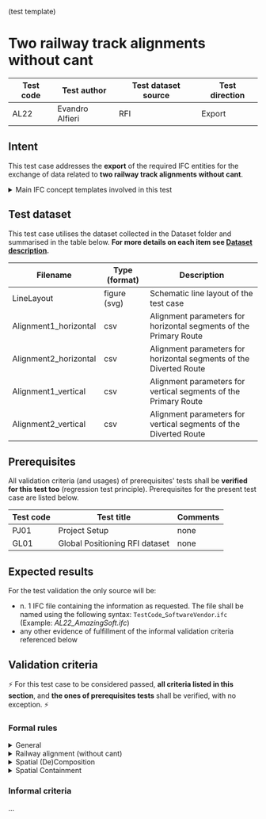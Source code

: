 (test template)
# Two railway track alignments without cant

| Test code | Test author     | Test dataset source | Test direction |
|-----------|-----------------|---------------------|----------------|
| AL22      | Evandro Alfieri | RFI                 | Export         |



## Intent

This test case addresses the **export** of the required IFC entities for the exchange of data related to **two railway track alignments without cant**.

<details><summary>Main IFC concept templates involved in this test</summary> 

- Project Global Positioning
- Alignment Layout
- Spatial Decomposition
- Spatial Containment
- Alignment Geometry
- Alignment Geometry Gradient
</details>





## Test dataset

This test case utilises the dataset collected in the Dataset folder and summarised in the table below. **For more details on each item see [Dataset description](Dataset/README.md).**

| Filename              | Type (format) | Description                                                        |
|-----------------------|---------------|--------------------------------------------------------------------|
| LineLayout            | figure (svg)  | Schematic line layout of the test case                             |
| Alignment1_horizontal | csv           | Alignment parameters for horizontal segments of the Primary Route  |
| Alignment2_horizontal | csv           | Alignment parameters for horizontal segments of the Diverted Route |
| Alignment1_vertical   | csv           | Alignment parameters for vertical segments of the Primary Route    |
| Alignment2_vertical   | csv           | Alignment parameters for vertical segments of the Diverted Route   |




## Prerequisites

All validation criteria (and usages) of prerequisites' tests shall be **verified for this test too** (regression test principle). Prerequisites for the present test case are listed below.

| Test code | Test title                     | Comments |
|-----------|--------------------------------|----------|
| PJ01      | Project Setup                  | none     |
| GL01      | Global Positioning RFI dataset | none     |




## Expected results

For the test validation the only source will be:

- n. 1 IFC file containing the information as requested. The file shall be named using the following syntax: `TestCode`_`SoftwareVendor`.`ifc` (Example: *AL22_AmazingSoft.ifc*)
- any other evidence of fulfillment of the informal validation criteria referenced below




## Validation criteria
:zap: For this test case to be considered passed, **all criteria listed in this section**, and **the ones of prerequisites tests** shall be verified, with no exception. :zap:

### Formal rules

<details><summary>General</summary>

| **RULE ID** | **CRITERIA**                                                      | **VALUE [examples]**  |
|-------------|-------------------------------------------------------------------|-----------------------|
| GENE_00     | All validation criteria of precondition's tests shall be verified |                       |
| GENE_01     | All requested entities (and attributes) exist in file             | As per Entities Table |

#### Entities Table

| **Element**            | **Attribute**   | **Value**                                               | **Notes** |
|------------------------|-----------------|---------------------------------------------------------|-----------|
| IfcAlignment           | Name            | Alignment 1_Primary route                               |           |
|                        | ObjectType      | Railway track alignment                                 |           |
|                        | PredefinedType  | USERDEFINED                                             |           |
| IfcAlignment           | Name            | Alignment 2_Diverted route                              |           |
|                        | ObjectType      | Railway track alignment                                 |           |
|                        | PredefinedType  | USERDEFINED                                             |           |
| IfcAlignmentHorizontal | Name            | AH1                                                     |           |
| IfcAlignmentVertical   | Name            | AV1                                                     |           |
| IfcAlignmentHorizontal | Name            | AH2                                                     |           |
| IfcAlignmentVertical   | Name            | AV2                                                     |           |
| IfcSite                | Name            | Sito                                                    |           |
|                        | Description     | 'One of the many sites that can be present in the file' |           |
| IfcRailway             | Name            | LO1336                                                  |           |
|                        | Description     | Foligno                                                 |           |
|                        | ObjectType      | Località                                                |           |
|                        | PredefinedType  | USERDEFINED                                             |           |
|                        | CompositionType | ELEMENT                                                 |           |

</details>




<details><summary>Railway alignment (without cant)</summary>

> **Acceptance criteria**: For the **Railway alignment (without cant)** capability, the validation procedure must verify that **all** the following validation criteria are satisfied.

| **RULE ID** | **CRITERIA**                                                    | **VALUE [examples]**                           |
|-------------|-----------------------------------------------------------------|------------------------------------------------|
| SITE_00     | All IfcAlignment shall always be contained in an IfcSite        |                                                |
| ALIG_00     | Alignment layout structure is verified                          | See steps                                      |
| ALIG_01     | Number of alignments contained in file                          | [2]                                            |
| ALIG_02     | Parameters of alignment segments are verified                   | As per Alignment Table                         |
| ALIG_03     | Alignment geometric compliance is verified                      | As per Alignment geometric compliance document |
| DIST_02     | Required precision for length of alignment's segments           | [0,0001] or [1.E-4]                            |
| ANGL_02     | Required precision for angles and slope of alignment's segments | [0,000001] or [1.E-6]                          |


<details><summary>ALIG_00 steps</summary>

| **STEP ID** | **STEP**                                                                                                                                           |
|-------------|----------------------------------------------------------------------------------------------------------------------------------------------------|
| ALIG_00.1   | Each IfcAlignment must nest exactly 1 IfcAlignmentHorizontal                                                                                       |
| ALIG_00.2   | Each IfcAlignment must nest at most 1 IfcAlignmentVertical                                                                                         |
| ALIG_00.3   | Each IfcAlignment must nest exactly 1 IfcAlignmentVertical                                                                                         |
| ALIG_00.6   | Each IfcAlignmentHorizontal must be nested only by 1 IfcAlignment                                                                                  |
| ALIG_00.7   | Each IfcAlignmentVertical must be nested only by 1 IfcAlignment                                                                                    |
| ALIG_00.9   | Each IfcAlignment must nest only the following entities: IfcAlignmentHorizontal, IfcAlignmentVertical, IfcAlignmentCant, IfcReferent, IfcAlignment |
| ALIG_00.10  | Each IfcAlignmentHorizontal nests a list of IfcAlignmentSegment, each of which has DesignParameters typed as IfcAlignmentHorizontalSegment         |
| ALIG_00.11  | Each IfcAlignmentVertical nests a list of IfcAlignmentSegment, each of which has DesignParameters typed as IfcAlignmentVerticalSegment             |

</details>

<details><summary>Details for DIST_02 and ANGL_02</summary>

Precision for length (DIST_002) applies to the values of the following attributes:
- `IfcAlignmentHorizontalSegment`.StartPoint
- `IfcAlignmentHorizontalSegment`.SegmentLength
- `IfcAlignmentVerticalSegment`.StartDistAlong
- `IfcAlignmentVerticalSegment`.HorizontalLength
- `IfcAlignmentCantSegment`.StartDistAlong
- `IfcAlignmentCantSegment`.HorizontalLength

Precision for angles and slope (ANGL_002) applies to the values of the following attributes:
- `IfcAlignmentHorizontalSegment`.StartDirection

</details>
</details>




<details><summary>Spatial (De)Composition</summary>

| **RULE ID** | **CRITERIA**                      | **VALUE [examples]**                 |
|-------------|-----------------------------------|--------------------------------------|
| SDEC_01     | Spatial decomposition is verified | As per Spatial (De)Composition Table |

> **Acceptance criteria**: For the **Spatial decomposition** capability, the validation procedure must verify that a Parent Element of the requested type aggregates (via `IfcRelAggregates`) exactly a given number of Child Elements of the requested type, no more and no less.

<details><summary>SDEC_01 details: Spatial decomposition is verified</summary>

> - Given a set of elements taken from the [Spatial (De)Composition Table](#Spatial-(De)Composition-Table)
> - Then the Parent Element, and optionally the Parent Element Type, exists
> - And the Parent Element must aggregate at least a number within [MinSize..MaxSize] of the requested Child Element

</details>

#### Spatial (De)Composition Table

| **Parent Element** | **Parent Element Type** | **Parent Element Name** | **MinSize** | **MaxSize** | **Child Element** | **Child Element Type** | **Child Element Name** |
|--------------------|-------------------------|-------------------------|-------------|-------------|-------------------|------------------------|------------------------|
| IfcProject         |                         | IFC4.3AbRV Project      | 1           | 1           | IfcSite           |                        | Sito                   |
| IfcSite            |                         | Sito                    | 1           | 1           | IfcRailway        |                        | LO1336                 |

**Bullet point example**:
- IfcProject *(Name: IFC4.3AbRV Project)*
  - IfcSite *(Name: Sito)*
    - IfcRailway *(Name: LO1336)*

</details>




<details><summary>Spatial Containment</summary>

| **RULE ID** | **CRITERIA**                    | **VALUE [examples]**             |
|-------------|---------------------------------|----------------------------------|
| SCON_01     | Spatial containment is verified | As per Spatial Containment Table |

> **Acceptance criteria**: For the **Spatial containment** capability, the validation procedure must verify that a Spatial Element of the requested type contains (via `IfcRelContainedInSpatialStructure`) exactly a given number of Elements of the requested type, no more and no less.

<details><summary>SCON_01 details: Spatial containment is verified</summary>

> - Given a set of elements taken from the [Spatial Containment Table](#Spatial-Containment-Table)
> - Then the Spatial Element, and optionally the Spatial Element Type, exists
> - And the Spatial Element must contain at least a number within [MinSize..MaxSize] of the requested Element

</details>

#### Spatial Containment Table

| **Spatial Element** | **Spatial Element Type** | **MinSize** | **MaxSize** | **Element**     | **Element Type**        |
|---------------------|--------------------------|-------------|-------------|-----------------|-------------------------|
| IfcSite             |                          | 2           | 2           | IfcAlignment    | Railway track alignment |

**Bullet point example**:

- IfcProject *(Name: IFC4.3AbRV Project)*
  - IfcSite *(Name: Sito)*
    - `IfcAlignment` *(Name: Alignment 1_Primary route)*
    - `IfcAlignment` *(Name: Alignment 2_Diverted route)*
    - IfcRailway *(Name: LO1336)*

</details>


### Informal criteria

...
